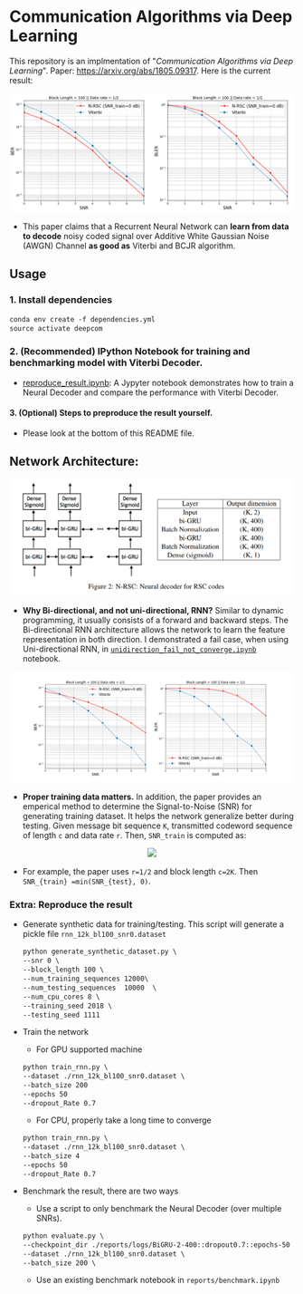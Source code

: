 # Communication Algorithms via Deep Learning


This repository is an implmentation of "*Communication Algorithms via Deep Learning*". Paper: https://arxiv.org/abs/1805.09317. Here is the current result:

<p align="center">
  <img src=reports/result_conv_code.png />
</p>

 * This paper claims that a Recurrent Neural Network can **learn from data to decode** noisy coded signal over Additive White Gaussian Noise (AWGN) Channel **as good as** Viterbi and BCJR algorithm. 

## Usage

### 1. Install dependencies
```
conda env create -f dependencies.yml
source activate deepcom
```
### 2. (Recommended) IPython Notebook for training and benchmarking model with Viterbi Decoder.

* [reproduce_result.ipynb](reproduce_result.ipynb): A Jypyter notebook demonstrates how to train a Neural Decoder and compare  the performance with  Viterbi Decoder.

#### 3. (Optional) Steps to preproduce the result yourself.
* Please look at the bottom of this README file.

## Network Architecture:

<p align="center">
  <img src=reports/network_architecture.png />
</p>

* **Why Bi-directional, and not uni-directional, RNN?** Similar to dynamic programming, it usually consists of a forward and backward steps. The Bi-directional RNN architecture allows the network to learn the feature representation in both direction. I demonstrated a fail case, when using Uni-directional RNN, in [`unidirection_fail_not_converge.ipynb`](reports/unidirection_fail_not_converge.ipynb) notebook.

![](reports/results/week2_unidirectional_failed_to_converge.png)

* **Proper training data matters.** In addition, the paper provides an emperical method to determine the Signal-to-Noise (SNR) for generating training dataset. It helps the network generalize better during testing. Given message bit sequence `K`, transmitted codeword sequence of length `c` and data rate `r`. Then, `SNR_train` is computed as:

<p align="center">
<img src=https://latex.codecogs.com/gif.latex?%24%24SNR_%7Btrain%7D%3Dmin%5C%7BSNR_%7Btest%7D%2C%2010log_%7B10%7D%282%5E%7B2r%7D%20-%201%29%5C%7D%5Cspace%5Cspace%20%5Ctext%7B%28Appendix%20D%29%7D%24%24 /></p>
  
* For example, the paper uses `r=1/2` and block length `c=2K`. Then `SNR_{train} =min(SNR_{test}, 0)`.


### Extra: Reproduce the result

* Generate synthetic data for training/testing. This script will generate a pickle file `rnn_12k_bl100_snr0.dataset`

    ```shell
    python generate_synthetic_dataset.py \
    --snr 0 \
    --block_length 100 \
    --num_training_sequences 12000\
    --num_testing_sequences  10000  \
    --num_cpu_cores 8 \
    --training_seed 2018 \
    --testing_seed 1111
    ```

* Train the network
  * For GPU supported machine
  ```
  python train_rnn.py \
  --dataset ./rnn_12k_bl100_snr0.dataset \
  --batch_size 200
  --epochs 50
  --dropout_Rate 0.7
  ```
  * For CPU, properly take a long time to converge
  ```
  python train_rnn.py \
  --dataset ./rnn_12k_bl100_snr0.dataset \
  --batch_size 4
  --epochs 50
  --dropout_Rate 0.7
  ```

* Benchmark the result, there are two ways
  * Use a script to only benchmark the Neural Decoder (over multiple SNRs).
  ```
  python evaluate.py \
  --checkpoint_dir ./reports/logs/BiGRU-2-400::dropout0.7::epochs-50
  --dataset ./rnn_12k_bl100_snr0.dataset \
  --batch_size 200 \
  ```
   * Use an existing benchmark notebook in `reports/benchmark.ipynb` 

